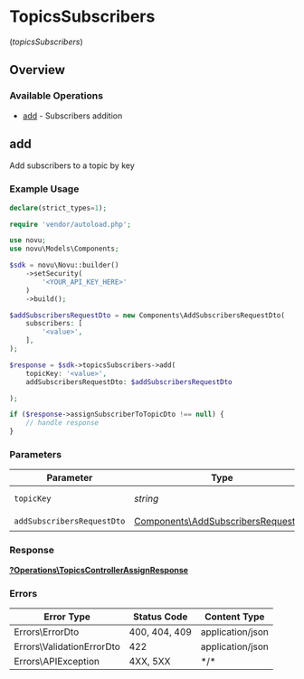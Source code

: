# TopicsSubscribers
(*topicsSubscribers*)

## Overview

### Available Operations

* [add](#add) - Subscribers addition

## add

Add subscribers to a topic by key

### Example Usage

```php
declare(strict_types=1);

require 'vendor/autoload.php';

use novu;
use novu\Models\Components;

$sdk = novu\Novu::builder()
    ->setSecurity(
        '<YOUR_API_KEY_HERE>'
    )
    ->build();

$addSubscribersRequestDto = new Components\AddSubscribersRequestDto(
    subscribers: [
        '<value>',
    ],
);

$response = $sdk->topicsSubscribers->add(
    topicKey: '<value>',
    addSubscribersRequestDto: $addSubscribersRequestDto

);

if ($response->assignSubscriberToTopicDto !== null) {
    // handle response
}
```

### Parameters

| Parameter                                                                                  | Type                                                                                       | Required                                                                                   | Description                                                                                |
| ------------------------------------------------------------------------------------------ | ------------------------------------------------------------------------------------------ | ------------------------------------------------------------------------------------------ | ------------------------------------------------------------------------------------------ |
| `topicKey`                                                                                 | *string*                                                                                   | :heavy_check_mark:                                                                         | The topic key                                                                              |
| `addSubscribersRequestDto`                                                                 | [Components\AddSubscribersRequestDto](../../Models/Components/AddSubscribersRequestDto.md) | :heavy_check_mark:                                                                         | N/A                                                                                        |

### Response

**[?Operations\TopicsControllerAssignResponse](../../Models/Operations/TopicsControllerAssignResponse.md)**

### Errors

| Error Type                | Status Code               | Content Type              |
| ------------------------- | ------------------------- | ------------------------- |
| Errors\ErrorDto           | 400, 404, 409             | application/json          |
| Errors\ValidationErrorDto | 422                       | application/json          |
| Errors\APIException       | 4XX, 5XX                  | \*/\*                     |